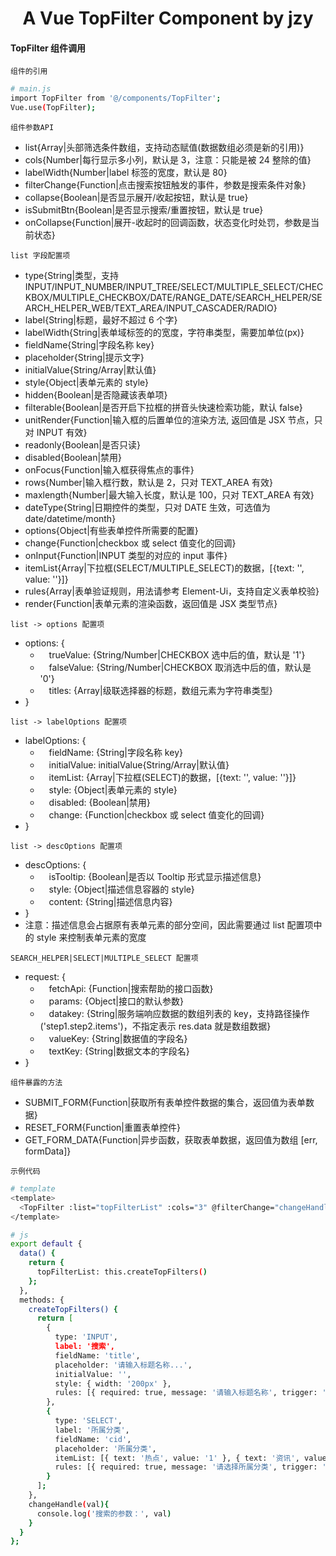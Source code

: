 <h1 align="center">
  A Vue TopFilter Component by jzy
</h1>

#### TopFilter 组件调用

`组件的引用`

```bash
# main.js
import TopFilter from '@/components/TopFilter';
Vue.use(TopFilter);
```

`组件参数API`

- list{Array|头部筛选条件数组，支持动态赋值(数据数组必须是新的引用)}
- cols{Number|每行显示多小列，默认是 3，注意：只能是被 24 整除的值}
- labelWidth{Number|label 标签的宽度，默认是 80}
- filterChange{Function|点击搜索按钮触发的事件，参数是搜索条件对象}
- collapse{Boolean|是否显示展开/收起按钮，默认是 true}
- isSubmitBtn{Boolean|是否显示搜索/重置按钮，默认是 true}
- onCollapse{Function|展开-收起时的回调函数，状态变化时处罚，参数是当前状态}

`list 字段配置项`

- type{String|类型，支持 INPUT/INPUT_NUMBER/INPUT_TREE/SELECT/MULTIPLE_SELECT/CHECKBOX/MULTIPLE_CHECKBOX/DATE/RANGE_DATE/SEARCH_HELPER/SEARCH_HELPER_WEB/TEXT_AREA/INPUT_CASCADER/RADIO}
- label{String|标题，最好不超过 6 个字}
- labelWidth{String|表单域标签的的宽度，字符串类型，需要加单位(px)}
- fieldName{String|字段名称 key}
- placeholder{String|提示文字}
- initialValue{String/Array|默认值}
- style{Object|表单元素的 style}
- hidden{Boolean|是否隐藏该表单项}
- filterable{Boolean|是否开启下拉框的拼音头快速检索功能，默认 false}
- unitRender{Function|输入框的后置单位的渲染方法, 返回值是 JSX 节点，只对 INPUT 有效}
- readonly{Boolean|是否只读}
- disabled{Boolean|禁用}
- onFocus{Function|输入框获得焦点的事件}
- rows{Number|输入框行数，默认是 2，只对 TEXT_AREA 有效}
- maxlength{Number|最大输入长度，默认是 100，只对 TEXT_AREA 有效}
- dateType{String|日期控件的类型，只对 DATE 生效，可选值为 date/datetime/month}
- options{Object|有些表单控件所需要的配置}
- change{Function|checkbox 或 select 值变化的回调}
- onInput{Function|INPUT 类型的对应的 input 事件}
- itemList{Array|下拉框(SELECT/MULTIPLE_SELECT)的数据，[{text: '', value: ''}]}
- rules{Array|表单验证规则，用法请参考 Element-Ui，支持自定义表单校验}
- render{Function|表单元素的渲染函数，返回值是 JSX 类型节点}

`list -> options 配置项`

- options: {
  - &emsp;trueValue: {String/Number|CHECKBOX 选中后的值，默认是 '1'}
  - &emsp;falseValue: {String/Number|CHECKBOX 取消选中后的值，默认是 '0'}
  - &emsp;titles: {Array|级联选择器的标题，数组元素为字符串类型}
- }

`list -> labelOptions 配置项`

- labelOptions: {
  - &emsp;fieldName: {String|字段名称 key}
  - &emsp;initialValue: initialValue{String/Array|默认值}
  - &emsp;itemList: {Array|下拉框(SELECT)的数据，[{text: '', value: ''}]}
  - &emsp;style: {Object|表单元素的 style}
  - &emsp;disabled: {Boolean|禁用}
  - &emsp;change: {Function|checkbox 或 select 值变化的回调}
- }

`list -> descOptions 配置项`

- descOptions: {
  - &emsp;isTooltip: {Boolean|是否以 Tooltip 形式显示描述信息}
  - &emsp;style: {Object|描述信息容器的 style}
  - &emsp;content: {String|描述信息内容}
- }
- 注意：描述信息会占据原有表单元素的部分空间，因此需要通过 list 配置项中的 style 来控制表单元素的宽度

`SEARCH_HELPER|SELECT|MULTIPLE_SELECT 配置项`

- request: {
  - &emsp;fetchApi: {Function|搜索帮助的接口函数}
  - &emsp;params: {Object|接口的默认参数}
  - &emsp;datakey: {String|服务端响应数据的数组列表的 key，支持路径操作('step1.step2.items')，不指定表示 res.data 就是数组数据}
  - &emsp;valueKey: {String|数据值的字段名}
  - &emsp;textKey: {String|数据文本的字段名}
- }

`组件暴露的方法`

- SUBMIT_FORM{Function|获取所有表单控件数据的集合，返回值为表单数据}
- RESET_FORM{Function|重置表单控件}
- GET_FORM_DATA{Function|异步函数，获取表单数据，返回值为数组 [err, formData]}

`示例代码`

```bash
# template
<template>
  <TopFilter :list="topFilterList" :cols="3" @filterChange="changeHandle"></TopFilter>
</template>

# js
export default {
  data() {
    return {
      topFilterList: this.createTopFilters()
    };
  },
  methods: {
    createTopFilters() {
      return [
        {
          type: 'INPUT',
          label: '搜索',
          fieldName: 'title',
          placeholder: '请输入标题名称...',
          initialValue: '',
          style: { width: '200px' },
          rules: [{ required: true, message: '请输入标题名称', trigger: 'blur' }, { min: 3, max: 5, message: '长度在 3 到 5 个字符', trigger: 'blur' }]
        },
        {
          type: 'SELECT',
          label: '所属分类',
          fieldName: 'cid',
          placeholder: '所属分类',
          itemList: [{ text: '热点', value: '1' }, { text: '资讯', value: '2' }],
          rules: [{ required: true, message: '请选择所属分类', trigger: 'change' }]
        }
      ];
    },
    changeHandle(val){
      console.log('搜索的参数：', val)
    }
  }
};
```
